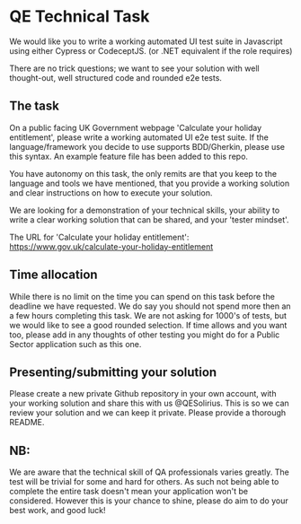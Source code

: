 # QE Technical Task

We would like you to write a working automated UI test suite in Javascript using either Cypress or CodeceptJS.  (or .NET equivalent if the role requires)

There are no trick questions; we want to see your solution with well thought-out, well structured code and rounded e2e tests.

## The task

On a public facing UK Government webpage 'Calculate your holiday entitlement', please write a working automated UI e2e test suite. If the language/framework you decide to use supports BDD/Gherkin, please use this syntax. An example feature file has been added to this repo.

You have autonomy on this task, the only remits are that you keep to the language and tools we have mentioned, that you provide a working solution and clear instructions on how to execute your solution.

We are looking for a demonstration of your technical skills, your ability to write a clear working solution that can be shared, and your 'tester mindset'.

The URL for 'Calculate your holiday entitlement': https://www.gov.uk/calculate-your-holiday-entitlement

## Time allocation

While there is no limit on the time you can spend on this task before the deadline we have requested. We do say you should not spend more then an a few hours completing this task. We are not asking for 1000's of tests, but we would like to see a good rounded selection. If time allows and you want too, please add in any thoughts of other testing you might do for a Public Sector application such as this one.

## Presenting/submitting your solution

Please create a new private Github repository in your own account, with your working solution and share this with us @QESolirius. This is so we can review your solution and we can keep it private. Please provide a thorough README.

## NB:

We are aware that the technical skill of QA professionals varies greatly. The test will be trivial for some and hard for others. As such not being able to complete the entire task doesn't mean your application won't be considered. However this is your chance to shine, please do aim to do your best work, and good luck!

